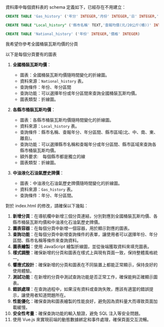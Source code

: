 資料庫中每個資料表的 schema 定義如下，已經存在不用建立：
```sql
CREATE TABLE 'Gas_history' ('年分' INTEGER,'月份' INTEGER,'日' INTEGER,'家用液化石油氣_經銷商_每公斤元' REAL,'工業用丙烷_每公斤元' REAL,'工業用丙丁烷_每公斤元' REAL,'工業用丁烷_每公斤元' REAL,'民營加氣站_每公斤元' REAL,'一般民眾_每公斤元' REAL)
```
```sql
CREATE TABLE "Local_history" ('縣市名稱' TEXT,'查報均價(元/20公斤(桶))' INTEGER,'查報年分' INTEGER,'查報月份' INTEGER)
```
```sql
CREATE TABLE 'National_history' ('年份' INTEGER,'價格' INTEGER)
```

我希望你參考全國桶裝瓦斯均價的分頁

以下是每個分頁要有的圖表
1. **全國桶裝瓦斯均價**：
   - 圖表：全國桶裝瓦斯均價隨時間變化的折線圖。
   - 資料來源：`National_history` 表。
   - 查詢條件：年份、年分區間
   - 查詢功能：可以選擇年份或年分區間來查詢全國桶裝瓦斯均價。
   - 圖表類型：折線圖。

2. **各縣市桶裝瓦斯均價**：
   - 圖表：各縣市桶裝瓦斯均價隨時間變化的折線圖。
   - 資料來源：`Local_history` 表。
   - 查詢條件：縣市名稱、查報年分、年分區間、縣市區域(北、中、南、東、離島)。
   - 查詢功能：可以選擇縣市名稱和查報年分或年分區間、縣市區域來查詢各縣市桶裝瓦斯均價。
   - 額外要求:　每個縣市都是獨立的線 
   - 圖表類型：折線圖。

3. **中油液化石油氣歷史牌價**：
   - 圖表：中油液化石油氣歷史牌價隨時間變化的折線圖。
   - 資料來源：`Gas_history` 表。
   - 查詢條件：年分、年分區間。

對於 index.html 的修改，請確保以下幾點：
1. **新增分頁**：在導航欄中新增三個分頁連結，分別對應到全國桶裝瓦斯均價、各縣市桶裝瓦斯均價和中油液化石油氣歷史牌價。
2. **圖表容器**：在每個分頁中新增一個容器，用於顯示對應的圖表。
3. **查詢功能**：在每個分頁中新增查詢條件的表單，讓使用者可以選擇年份、年分區間、縣市名稱等條件來查詢資料。
4. **圖表繪製**：使用 JavaScript 繪製折線圖，並從後端獲取資料來填充圖表。
5. **樣式調整**：確保新增的分頁和圖表在樣式上與現有頁面一致，保持整體風格統一。
6. **響應式設計**：確保新增的分頁和圖表在不同裝置上都能正常顯示，保持良好的使用體驗。
7. **測試功能**：在新增的分頁中測試查詢功能是否正常工作，確保能夠正確顯示圖表。
8. **錯誤處理**：在查詢過程中，如果沒有資料或查詢失敗，應該有適當的錯誤提示，讓使用者知道問題所在。
9. **性能優化**：確保查詢和圖表繪製的性能良好，避免因為資料量大而導致頁面加載緩慢。
10. **安全性考量**：確保查詢功能的輸入驗證，避免 SQL 注入等安全問題。
11. 使用 Vue.js 來實現前端的動態數據綁定和事件處理，確保頁面交互流暢。